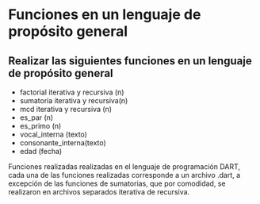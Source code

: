 # Funciones en un lenguaje de propósito general
## Realizar las siguientes funciones en un lenguaje de propósito general
- factorial iterativa y recursiva (n)
- sumatoria iterativa y recursiva(n)
- mcd iterativa y recursiva (n)
- es_par (n)
- es_primo (n)
- vocal_interna (texto)
- consonante_interna(texto)
- edad (fecha)

Funciones realizadas realizadas en el lenguaje de programación DART, cada una de las funciones realizadas corresponde a un archivo .dart, a excepción de las funciones de sumatorias, que por comodidad, se realizaron en archivos separados iterativa de recursiva.